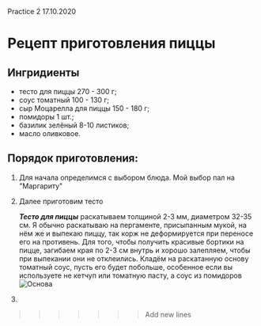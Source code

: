 Practice 2 17.10.2020

# Рецепт приготовления пиццы

## Ингридиенты
* тесто для пиццы 270 - 300 г;
* соус томатный 100 - 130 г;
* сыр Моцарелла для пиццы 150 - 180 г;
* помидоры 1 шт.;
* базилик зелёный 8-10 листиков;
* масло оливковое.

## Порядок приготовления:
1. Для начала определимся с выбором блюда. Мой выбор пал на "Маргариту" 
2. Далее приготовим тесто 

    _**Тесто для пиццы**_ раскатываем толщиной 2-3 мм, диаметром 32-35 см. Я обычно раскатываю на пергаменте, присыпанным мукой, на нём же и выпекаю пиццу, так корж не деформируется при переносе его на противень. Для того, чтобы получить красивые бортики на пицце, загибаем края по 2-3 см внутрь и хорошо залепляем, чтобы при выпекании они не отклеились. Кладём на раскатанную основу томатный соус, пусть его будет побольше, особенное если вы используете не кетчуп или томатную пасту, а соус из помидоров
    ![Основа](https://www.google.com/url?sa=i&url=https%3A%2F%2Fart-lunch.ru%2Frecipe%2Fpitstsa-margarita_foto%2F&psig=AOvVaw0ZdoIkQpdqebLEYOiNd9FF&ust=1603017055068000&source=images&cd=vfe&ved=0CAIQjRxqFwoTCJCZmoS2u-wCFQAAAAAdAAAAABAD)
3. 


>>>>>>> Add new lines
